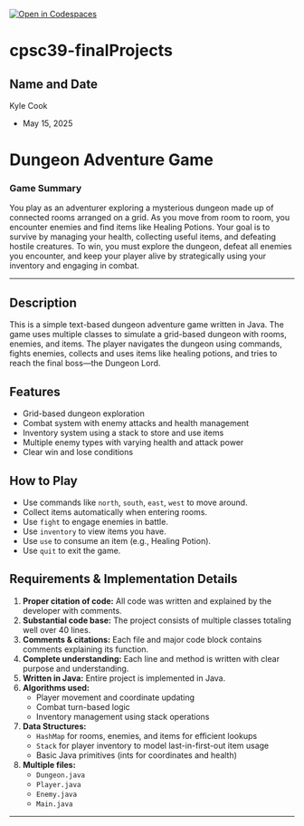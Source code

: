 [![Open in Codespaces](https://classroom.github.com/assets/launch-codespace-2972f46106e565e64193e422d61a12cf1da4916b45550586e14ef0a7c637dd04.svg)](https://classroom.github.com/open-in-codespaces?assignment_repo_id=19545059)
# cpsc39-finalProjects

## Name and Date
Kyle Cook
- May 15, 2025

# Dungeon Adventure Game

### Game Summary

You play as an adventurer exploring a mysterious dungeon made up of connected rooms arranged on a grid. As you move from room to room, you encounter enemies and find items like Healing Potions. Your goal is to survive by managing your health, collecting useful items, and defeating hostile creatures. To win, you must explore the dungeon, defeat all enemies you encounter, and keep your player alive by strategically using your inventory and engaging in combat.

---

## Description

This is a simple text-based dungeon adventure game written in Java. The game uses multiple classes to simulate a grid-based dungeon with rooms, enemies, and items. The player navigates the dungeon using commands, fights enemies, collects and uses items like healing potions, and tries to reach the final boss—the Dungeon Lord.

## Features
- Grid-based dungeon exploration
- Combat system with enemy attacks and health management
- Inventory system using a stack to store and use items
- Multiple enemy types with varying health and attack power
- Clear win and lose conditions

## How to Play
- Use commands like `north`, `south`, `east`, `west` to move around.
- Collect items automatically when entering rooms.
- Use `fight` to engage enemies in battle.
- Use `inventory` to view items you have.
- Use `use` to consume an item (e.g., Healing Potion).
- Use `quit` to exit the game.

## Requirements & Implementation Details

1. **Proper citation of code:** All code was written and explained by the developer with comments.
2. **Substantial code base:** The project consists of multiple classes totaling well over 40 lines.
3. **Comments & citations:** Each file and major code block contains comments explaining its function.
4. **Complete understanding:** Each line and method is written with clear purpose and understanding.
5. **Written in Java:** Entire project is implemented in Java.
6. **Algorithms used:**
   - Player movement and coordinate updating
   - Combat turn-based logic
   - Inventory management using stack operations
7. **Data Structures:**
   - `HashMap` for rooms, enemies, and items for efficient lookups
   - `Stack` for player inventory to model last-in-first-out item usage
   - Basic Java primitives (ints for coordinates and health)
8. **Multiple files:**
   - `Dungeon.java`
   - `Player.java`
   - `Enemy.java`
   - `Main.java`

---


